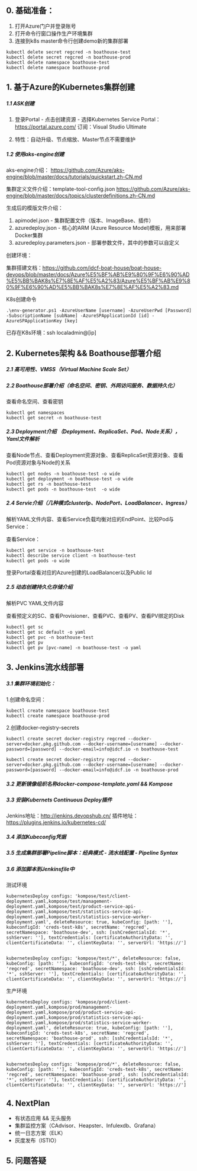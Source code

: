 ## 0. 基础准备：

1. 打开Azure门户并登录账号
2. 打开命令行窗口操作生产环境集群
3. 连接到k8s master命令行创建demo新的集群部署
```shell
kubectl delete secret regcred -n boathouse-test
kubectl delete secret regcred -n boathouse-prod
kubectl delete namespace boathouse-test
kubectl delete namespace boathouse-prod
```



## 1. 基于Azure的Kubernetes集群创建

##### 1.1 ASK创建 

1. 登录Portal - 点击创建资源 - 选择Kubernetes Service
Portal：https://portal.azure.com/
订阅：Visual Studio Ultimate

2. 特性：自动升级、节点缩放、Master节点不需要维护

##### 1.2 使用aks-engine创建

aks-engine介绍：
https://github.com/Azure/aks-engine/blob/master/docs/tutorials/quickstart.zh-CN.md

集群定义文件介绍：template-tool-config.json
https://github.com/Azure/aks-engine/blob/master/docs/topics/clusterdefinitions.zh-CN.md

生成后的模版文件介绍：

1. apimodel.json - 集群配置文件（版本、ImageBase、插件）
2. azuredeploy.json - 核心的ARM (Azure Resource Model)模板，用来部署Docker集群
3. azuredeploy.parameters.json - 部署参数文件，其中的参数可以自定义

创建环境：

集群搭建文档：https://github.com/idcf-boat-house/boat-house-devops/blob/master/docs/Azure%E5%BF%AB%E9%80%9F%E6%90%AD%E5%BB%BAK8s%E7%8E%AF%E5%A2%83/Azure%E5%BF%AB%E9%80%9F%E6%90%AD%E5%BB%BAK8s%E7%8E%AF%E5%A2%83.md

K8s创建命令
```shell
.\env-generator.ps1 -AzureUserName [username] -AzureUserPwd [Password] -SubscriptionName [subName] -AzureSPApplicationId [id] -AzureSPApplicationKey [key]
```

已存在K8s环境：ssh localadmin@[ip]


## 2. Kubernetes架构 && Boathouse部署介绍

##### 2.1 高可用性、VMSS（Virtual Machine Scale Set）


##### 2.2 Boathouse部署介绍（命名空间、密钥、外网访问服务、数据持久化）

查看命名空间、查看密钥


```shell
kubectl get namespaces
kubectl get secret -n boathouse-test

```


##### 2.3 Deployment介绍 （Deployment、ReplicaSet、Pod、Node关系），Yaml文件解析

查看Node节点、查看Deployment资源对象、查看ReplicaSet资源对象、查看Pod资源对象与Node的关系

```shell
kubectl get nodes -n boathouse-test -o wide
kubectl get deployment -n boathouse-test -o wide
kubectl get rs -n boathouse-test
kubectl get pods -n boathouse-test  -o wide

```


##### 2.4 Servie介绍（几种模式clusterIp、NodePort、LoadBalancer、Ingress）

解析YAML文件内容、查看Service负载均衡对应的EndPoint、比较Pod与Service：

查看Service：

```shell
kubectl get service -n boathouse-test
kubectl describe service client -n boathouse-test
kubectl get pods -o wide
```


登录Portal查看对应的Azure创建的LoadBalancer以及Public Id


##### 2.5 动态创建持久化存储介绍

解析PVC YAML文件内容

查看预定义的SC、查看Provisioner、查看PVC、查看PV、查看PV绑定的Disk

```shell
kubectl get sc
kubectl get sc default -o yaml
kubectl get pvc -n boathouse-test
kubectl get pv
kubectl get pv [pvc-name] -n boathouse-test -o yaml

```


## 3. Jenkins流水线部署

##### 3.1 集群环境初始化：

1.创建命名空间：

```shell
kubectl create namespace boathouse-test
kubectl create namespace boathouse-prod
```

2.创建docker-registry-secrets

```shell
kubectl create secret docker-registry regcred --docker-server=docker.pkg.github.com --docker-username=[username] --docker-password=[password] --docker-email=info@idcf.io -n boathouse-test

kubectl create secret docker-registry regcred --docker-server=docker.pkg.github.com --docker-username=[username] --docker-password=[password] --docker-email=info@idcf.io -n boathouse-prod
```

##### 3.2 更新镜像组织名称docker-compose-template.yaml && Kompose

##### 3.3 安装Kubernets Continuous Deploy插件
Jenkins地址：http://jenkins.devopshub.cn/
插件地址：https://plugins.jenkins.io/kubernetes-cd/

##### 3.4 添加Kubeconfig凭据


##### 3.5 生成集群部署Pipeline脚本：经典模式 - 流水线配置 - Pipeline Syntax


##### 3.6 添加脚本到Jenkinsfile中

测试环境

```
kubernetesDeploy configs: 'kompose/test/client-deployment.yaml,kompose/test/management-deployment.yaml,kompose/test/product-service-api-deployment.yaml,kompose/test/statistics-service-api-deployment.yaml,kompose/test/statistics-service-worker-deployment.yaml', deleteResource: true, kubeConfig: [path: ''], kubeconfigId: 'creds-test-k8s', secretName: 'regcred', secretNamespace: 'boathouse-dev', ssh: [sshCredentialsId: '*', sshServer: ''], textCredentials: [certificateAuthorityData: '', clientCertificateData: '', clientKeyData: '', serverUrl: 'https://']


kubernetesDeploy configs: 'kompose/test/*', deleteResource: false, kubeConfig: [path: ''], kubeconfigId: 'creds-test-k8s', secretName: 'regcred', secretNamespace: 'boathouse-dev', ssh: [sshCredentialsId: '*', sshServer: ''], textCredentials: [certificateAuthorityData: '', clientCertificateData: '', clientKeyData: '', serverUrl: 'https://']
```

生产环境

```
kubernetesDeploy configs: 'kompose/prod/client-deployment.yaml,kompose/prod/management-deployment.yaml,kompose/prod/product-service-api-deployment.yaml,kompose/prod/statistics-service-api-deployment.yaml,kompose/prod/statistics-service-worker-deployment.yaml', deleteResource: true, kubeConfig: [path: ''], kubeconfigId: 'creds-test-k8s', secretName: 'regcred', secretNamespace: 'boathouse-prod', ssh: [sshCredentialsId: '*', sshServer: ''], textCredentials: [certificateAuthorityData: '', clientCertificateData: '', clientKeyData: '', serverUrl: 'https://']


kubernetesDeploy configs: 'kompose/prod/*', deleteResource: false, kubeConfig: [path: ''], kubeconfigId: 'creds-test-k8s', secretName: 'regcred', secretNamespace: 'boathouse-prod', ssh: [sshCredentialsId: '*', sshServer: ''], textCredentials: [certificateAuthorityData: '', clientCertificateData: '', clientKeyData: '', serverUrl: 'https://']
```


## 4. NextPlan

- 有状态应用 && 无头服务
- 集群监控方案（CAdvisor、Heapster、Infulexdb、Grafana）
- 统一日志方案（ELK）
- 灰度发布（ISTIO）

## 5. 问题答疑


